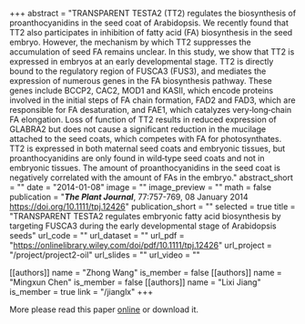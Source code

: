 +++
abstract = "TRANSPARENT TESTA2 (TT2) regulates the biosynthesis of proanthocyanidins in the seed coat of Arabidopsis. We recently found that TT2 also participates in inhibition of fatty acid (FA) biosynthesis in the seed embryo. However, the mechanism by which TT2 suppresses the accumulation of seed FA remains unclear. In this study, we show that TT2 is expressed in embryos at an early developmental stage. TT2 is directly bound to the regulatory region of FUSCA3 (FUS3), and mediates the expression of numerous genes in the FA biosynthesis pathway. These genes include BCCP2, CAC2, MOD1 and KASII, which encode proteins involved in the initial steps of FA chain formation, FAD2 and FAD3, which are responsible for FA desaturation, and FAE1, which catalyzes very‐long‐chain FA elongation. Loss of function of TT2 results in reduced expression of GLABRA2 but does not cause a significant reduction in the mucilage attached to the seed coats, which competes with FA for photosynthates. TT2 is expressed in both maternal seed coats and embryonic tissues, but proanthocyanidins are only found in wild‐type seed coats and not in embryonic tissues. The amount of proanthocyanidins in the seed coat is negatively correlated with the amount of FAs in the embryo."
abstract_short = ""
date = "2014-01-08"
image = ""
image_preview = ""
math = false
publication = "***The Plant Journal***, 77:757-769, 08 January 2014 https://doi.org/10.1111/tpj.12426"
publication_short = ""
selected = true
title = "TRANSPARENT TESTA2 regulates embryonic fatty acid biosynthesis by targeting FUSCA3 during the early developmental stage of Arabidopsis seeds"
url_code = ""
url_dataset = ""
url_pdf = "https://onlinelibrary.wiley.com/doi/pdf/10.1111/tpj.12426"
url_project = "/project/project2-oil"
url_slides = ""
url_video = ""

[[authors]]
    name = "Zhong Wang"
    is_member = false
[[authors]]
    name = "Mingxun Chen"
    is_member = false
[[authors]]
    name = "Lixi Jiang"
    is_member = true
    link = "/jianglx"
+++


More please read this paper [online](https://onlinelibrary.wiley.com/doi/pdf/10.1111/tpj.12426) or download it.


